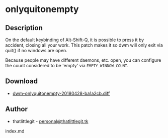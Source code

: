 onlyquitonempty
===============

Description
-----------

On the default keybinding of Alt-Shift-Q, it is possible to press it by
accident, closing all your work. This patch makes it so dwm will only exit via
quit() if no windows are open.

Because people may have different daemons, etc. open, you can configure the
count considered to be 'empty' via `EMPTY_WINDOW_COUNT`.

Download
--------

* [dwm-onlyquitonempty-20180428-ba1a2cb.diff](dwm-onlyquitonempty-20180428-ba1a2cb.diff)

Author
------

* thatlittlegit - <personal@thatlittlegit.tk>

index.md
